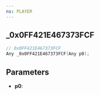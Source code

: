 ```yaml
---
ns: PLAYER
---
```

## _0x0FF421E467373FCF

```c
// 0x0FF421E467373FCF
Any _0x0FF421E467373FCF(Any p0);
```

## Parameters
* **p0**:
